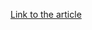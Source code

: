 [Link to the article](https://www.proofpoint.com/us/threat-insight/post/threat-actor-profile-ta407-silent-librarian)
